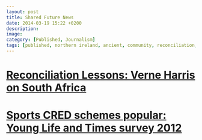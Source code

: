 ```yaml
---
layout: post
title: Shared Future News
date: 2014-03-19 15:22 +0200
description: 
image: 
category: [Published, Journalism]
tags: [published, northern ireland, ancient, community, reconciliation, sports]
---
```


# [Reconciliation Lessons: Verne Harris on South Africa](https://sharedfuture.news/reconciliation-lessons-verne-harris-on-south-africa/)

# [Sports CRED schemes popular: Young Life and Times survey 2012](https://sharedfuture.news/sports-cred-schemes-popular-young-life-and-times-survey-2012/)
